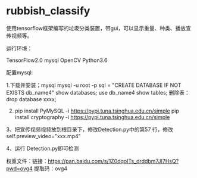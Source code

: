 # rubbish_classify
使用tensorflow框架编写的垃圾分类装置，带gui，可以显示重量、种类、播放宣传视频等。

运行环境：

   TensorFlow2.0
   mysql
   OpenCV
   Python3.6

配置mysql:

1.下载并安装；mysql
    mysql -u root -p
    sql = "CREATE DATABASE IF NOT EXISTS db_name4"
    show databases;
    use db_name4
    show tables;
    删除表：
    drop database xxxx;

2. pip install PyMySQL -i https://pypi.tuna.tsinghua.edu.cn/simple
pip install cryptography -i https://pypi.tuna.tsinghua.edu.cn/simple


3、把宣传视频视频放到根目录下，修改Detection.py中的第57 行，修改 self.preview_video="xxx.mp4"


4、运行 Detection.py即可检测

权重文件：链接：https://pan.baidu.com/s/1Z0dqoITs_drddbm7JI7HsQ?pwd=ovg4 
提取码：ovg4 
